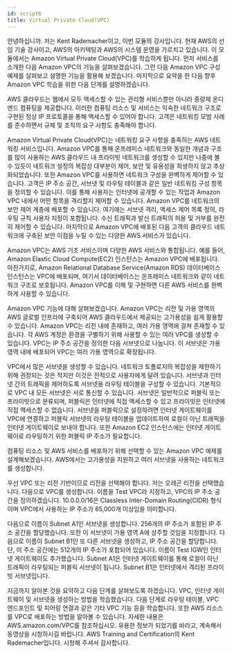 ```yaml
---
id: script6
title: Virtual Private Cloud(VPC)
---
```


안녕하십니까. 저는 Kent Rademacher이고, 이번 모듈의 강사입니다. 현재 AWS의 선임 기술 강사이고, AWS의 아키텍팅과 AWS의 시스템 운영을 가르치고 있습니다. 이 모듈에서는 Amazon Virtual Private Cloud(VPC)를 학습하게 됩니다. 먼저 서비스를 소개한 다음 Amazon VPC의 기능을 살펴보겠습니다. 그런 다음 Amazon VPC 구성 예제를 살펴보고 설명한 기능을 활용해 보겠습니다. 마지막으로 요약을 한 다음 향후 Amazon VPC 학습을 위한 다음 단계를 설명하겠습니다.

AWS 클라우드는 웹에서 모두 액세스할 수 있는 관리형 서비스뿐만 아니라 종량제 온디맨드 컴퓨팅을 제공합니다. 이러한 컴퓨팅 리소스 및 서비스는 익숙한 네트워크 구조로 구현된 정상 IP 프로토콜을 통해 액세스할 수 있어야 합니다. 고객은 네트워킹 모범 사례를 준수하면서 규제 및 조직의 요구 사항도 충족해야 합니다.

Amazon Virtual Private Cloud(VPC)는 네트워킹 요구 사항을 충족하는 AWS 네트워킹 서비스입니다. Amazon VPC를 통해 온프레미스 네트워크와 동일한 개념과 구조를 많이 사용하는 AWS 클라우드 내 프라이빗 네트워크를 생성할 수 있지만 나중에 볼 수 있듯이 네트워크 설정의 복잡성 대부분이 제어, 보안 및 유용성을 희생하지 않고 추상화되었습니다. 또한 Amazon VPC를 사용하면 네트워크 구성을 완벽하게 제어할 수 있습니다. 고객은 IP 주소 공간, 서브넷 및 라우팅 테이블과 같은 일반 네트워킹 구성 항목을 정의할 수 있습니다. 이를 통해 사용자는 인터넷에 공개할 수 있는 작업과 Amazon VPC 내에서 어떤 항목을 격리할지 제어할 수 있습니다. Amazon VPC를 네트워크의 보안 제어 계층에 배포할 수 있습니다. 여기에는 서브넷 격리, 액세스 제어 목록 정의, 라우팅 규칙 사용자 지정이 포함됩니다. 수신 트래픽과 발신 트래픽의 허용 및 거부를 완전히 제어할 수 있습니다. 마지막으로 Amazon VPC에 배포된 다음 고객의 클라우드 네트워크에 구축된 보안 이점을 누릴 수 있는 다양한 AWS 서비스가 있습니다.

Amazon VPC는 AWS 기초 서비스이며 다양한 AWS 서비스와 통합됩니다. 예를 들어, Amazon Elastic Cloud Compute(EC2) 인스턴스는 Amazon VPC에 배포됩니다. 마찬가지로, Amazon Relational Database Service(Amazon RDS) 데이터베이스 인스턴스는 VPC에 배포되며, 여기서 데이터베이스는 온프레미스 네트워크와 같이 네트워크 구조로 보호됩니다. Amazon VPC를 이해 및 구현하면 다른 AWS 서비스를 완벽하게 사용할 수 있습니다.

Amazon VPC 기능에 대해 살펴보겠습니다. Amazon VPC는 리전 및 가용 영역의 AWS 글로벌 인프라에 구축되어 AWS 클라우드에서 제공되는 고가용성을 쉽게 활용할 수 있습니다. Amazon VPC는 리전 내에 존재하고, 여러 가용 영역에 걸쳐 존재할 수 있습니다. 각 AWS 계정은 환경을 구별하기 위해 사용할 수 있는 여러 VPC를 생성할 수 있습니다. VPC는 IP 주소 공간을 정의한 다음 서브넷으로 나눕니다. 이 서브넷은 가용 영역 내에 배포되어 VPC는 여러 가용 영역으로 확장됩니다.

VPC에서 많은 서브넷을 생성할 수 있습니다. 네트워크 토폴로지의 복잡성을 제한하기 위해 권장되는 것은 적지만 이것은 전적으로 사용자에게 달려 있습니다. 서브넷과 인터넷 간의 트래픽을 제어하도록 서브넷용 라우팅 테이블을 구성할 수 있습니다. 기본적으로 VPC 내 모든 서브넷은 서로 통신할 수 있습니다. 서브넷은 일반적으로 퍼블릭 또는 프라이빗으로 분류되며, 퍼블릭은 인터넷에 직접 액세스할 수 있고 프라이빗은 인터넷에 직접 액세스할 수 없습니다. 서브넷을 퍼블릭으로 설정하려면 인터넷 게이트웨이를 VPC에 연결하고 퍼블릭 서브넷의 라우팅 테이블을 업데이트하여 로컬이 아닌 트래픽을 인터넷 게이트웨이로 보내야 합니다. 또한 Amazon EC2 인스턴스에는 인터넷 게이트웨이로 라우팅하기 위한 퍼블릭 IP 주소가 필요합니다.

컴퓨팅 리소스 및 AWS 서비스를 배포하기 위해 선택할 수 있는 Amazon VPC 예제를 설계해보겠습니다. AWS에서는 고가용성을 지원하고 여러 서브넷을 사용하는 네트워크를 생성합니다. 

우선 VPC 또는 리전 기반이므로 리전을 선택해야 합니다. 저는 오레곤 리전을 선택했습니다. 다음으로 VPC를 생성합니다. 이름을 Test VPC라 지정하고, VPC의 IP 주소 공간을 정의하겠습니다. 10.0.0.0/16은 Classless Inter-Domain Routing(CIDR) 형식이며 VPC에서 사용하는 IP 주소가 65,000개 이상임을 의미합니다.

다음으로 이름이 Subnet A1인 서브넷을 생성합니다. 256개의 IP 주소가 포함된 IP 주소 공간을 할당했습니다. 또한 이 서브넷이 가용 영역 A에 상주할 것임을 지정합니다. 다음으로 이름이 Subnet B1인 또 다른 서브넷을 생성하고, IP 주소 공간을 할당합니다. 단, 이 주소 공간에는 512개의 IP 주소가 포함되어 있습니다. 이름이 Test IGW인 인터넷 게이트웨이도 추가했습니다. Subnet A1은 인터넷 게이트웨이를 통해 로컬이 아닌 트래픽이 라우팅되는 퍼블릭 서브넷이 됩니다. Subnet B1은 인터넷에서 격리된 프라이빗 서브넷입니다.

지금까지 알아본 것을 요약하고 다음 단계를 살펴보도록 하겠습니다. VPC, 인터넷 게이트웨이 및 서브넷을 생성하는 방법을 학습했습니다. 다음 단계로 라우팅 테이블, VPC 엔드포인트 및 피어링 연결과 같은 기타 VPC 기능 등을 학습합니다. 또한 AWS 리소스를 VPC로 배포하는 방법을 알아볼 수 있습니다. 자세한 내용은 AWS.amazon.com/VPC를 참조하십시오. 유용한 정보가 되었기를 바라고, 계속해서 동영상을 시청하시길 바랍니다. AWS Training and Certification의 Kent Rademacher입니다. 시청해 주셔서 감사합니다.
